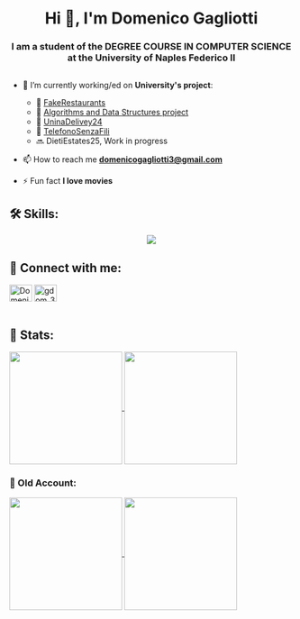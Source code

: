 <h1 align="center">Hi 👋, I'm Domenico Gagliotti</h1>
<h3 align="center">I am a student of the DEGREE COURSE IN COMPUTER SCIENCE at the University of Naples Federico II</h3>

<p align="left"> <a href="https://twitter.com/" target="blank"><img src="https://img.shields.io/twitter/follow/?logo=twitter&style=for-the-badge" alt="" /></a> </p>

- 🔭 I’m currently working/ed on **University's project**:
    - 🚀 [FakeRestaurants](https://github.com/GDom03/FakeRestaurant/)
    - 🚀 [Algorithms and Data Structures project](https://github.com/GDom03/LASD)
    - 🚀 [UninaDelivey24](https://github.com/GDom03/ProgettoGagliottiDifferente)
    - 🚀 [TelefonoSenzaFili](https://github.com/GDom03/TelefonoSenzaFili)
    - 🔜 DietiEstates25, Work in progress
    

- 📫 How to reach me **domenicogagliotti3@gmail.com**

- ⚡ Fun fact **I love movies**

<h2 align="left">🛠️ Skills:</h2>

<div align="center">
    <p align="center">
      <a href="https://skillicons.dev">
        <img src="https://skillicons.dev/icons?i=git,c,cpp,cs,cmake,java,py,dart,flutter,html,css,js,ts,nodejs,sequelize,express,pug,angular,tailwind,php,postgres,azure,maven,gradle,vscode,idea,eclipse,latex,notion,github,linux,bash,figma,arduino" />
      </a>
    </p>
</div>
  
<h2 align="left">🧠 Connect with me:</h2>
<p align="left">
<a href="https://www.linkedin.com/in/domenicogagliotti/" target="blank"><img align="center" src="https://raw.githubusercontent.com/rahuldkjain/github-profile-readme-generator/master/src/images/icons/Social/linked-in-alt.svg" alt="Domenico Gagliotti Linkedin" height="30" width="40" /></a>
<a href="https://instagram.com/gdom_3" target="blank"><img align="center" src="https://raw.githubusercontent.com/rahuldkjain/github-profile-readme-generator/master/src/images/icons/Social/instagram.svg" alt="gdom_3" height="30" width="40" /></a>
<br><br>

<h2 align="left">📌​ Stats:</h2>
<a href="https://github.com/anuraghazra/github-readme-stats">
  <img height=200 align="center" src="https://github-readme-stats.vercel.app/api/top-langs/?username=GDom03&layout=compact&theme=radical" />
</a>
<a href="https://github.com/anuraghazra/convoychat">
  <img height=200 align="center" src="https://github-readme-stats.vercel.app/api?username=GDom03&show_icons=true&theme=radical&card_width=220" />
</a>
<h3 align="left">📌​ Old Account:</h3>
<a href="https://github.com/anuraghazra/github-readme-stats">
  <img height=200 align="center" src="https://github-readme-stats.vercel.app/api/top-langs/?username=GDom3&layout=compact&theme=radical" />
</a>
<a href="https://github.com/anuraghazra/convoychat">
  <img height=200 align="center" src="https://github-readme-stats.vercel.app/api?username=GDom3&show_icons=true&theme=radical&card_width=220" />
</a><br><br>

</p>
